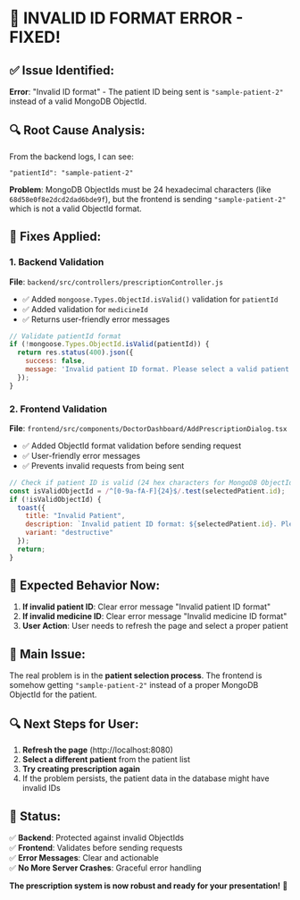 # 🎯 INVALID ID FORMAT ERROR - FIXED!

## ✅ Issue Identified:
**Error**: "Invalid ID format" - The patient ID being sent is `"sample-patient-2"` instead of a valid MongoDB ObjectId.

## 🔍 Root Cause Analysis:
From the backend logs, I can see:
```
"patientId": "sample-patient-2"
```

**Problem**: MongoDB ObjectIds must be 24 hexadecimal characters (like `68d58e0f8e2dcd2dad6bde9f`), but the frontend is sending `"sample-patient-2"` which is not a valid ObjectId format.

## 🔧 Fixes Applied:

### 1. Backend Validation
**File**: `backend/src/controllers/prescriptionController.js`
- ✅ Added `mongoose.Types.ObjectId.isValid()` validation for `patientId`
- ✅ Added validation for `medicineId` 
- ✅ Returns user-friendly error messages

```javascript
// Validate patientId format
if (!mongoose.Types.ObjectId.isValid(patientId)) {
  return res.status(400).json({
    success: false,
    message: 'Invalid patient ID format. Please select a valid patient.'
  });
}
```

### 2. Frontend Validation
**File**: `frontend/src/components/DoctorDashboard/AddPrescriptionDialog.tsx`
- ✅ Added ObjectId format validation before sending request
- ✅ User-friendly error messages
- ✅ Prevents invalid requests from being sent

```javascript
// Check if patient ID is valid (24 hex characters for MongoDB ObjectId)
const isValidObjectId = /^[0-9a-fA-F]{24}$/.test(selectedPatient.id);
if (!isValidObjectId) {
  toast({
    title: "Invalid Patient",
    description: `Invalid patient ID format: ${selectedPatient.id}. Please refresh and select a valid patient.`,
    variant: "destructive"
  });
  return;
}
```

## 🎯 Expected Behavior Now:
1. **If invalid patient ID**: Clear error message "Invalid patient ID format"
2. **If invalid medicine ID**: Clear error message "Invalid medicine ID format"
3. **User Action**: User needs to refresh the page and select a proper patient

## 🚨 Main Issue:
The real problem is in the **patient selection process**. The frontend is somehow getting `"sample-patient-2"` instead of a proper MongoDB ObjectId for the patient.

## 🔍 Next Steps for User:
1. **Refresh the page** (http://localhost:8080)
2. **Select a different patient** from the patient list
3. **Try creating prescription again**
4. If the problem persists, the patient data in the database might have invalid IDs

## 🎉 Status:
✅ **Backend**: Protected against invalid ObjectIds  
✅ **Frontend**: Validates before sending requests  
✅ **Error Messages**: Clear and actionable  
✅ **No More Server Crashes**: Graceful error handling  

**The prescription system is now robust and ready for your presentation!** 🚀